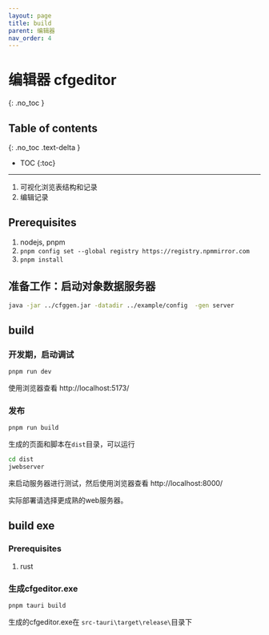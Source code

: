 ```yaml
---
layout: page
title: build
parent: 编辑器
nav_order: 4
---
```


# 编辑器 cfgeditor
{: .no_toc }

## Table of contents
{: .no_toc .text-delta }

- TOC
{:toc}
---

1. 可视化浏览表结构和记录
2. 编辑记录

## Prerequisites

1. nodejs, pnpm
2. `pnpm config set --global registry https://registry.npmmirror.com`
3. `pnpm install`


## 准备工作：启动对象数据服务器

```bash
java -jar ../cfggen.jar -datadir ../example/config  -gen server
```

## build

### 开发期，启动调试

```bash
pnpm run dev
```

使用浏览器查看 http://localhost:5173/


### 发布
```bash
pnpm run build
```

生成的页面和脚本在`dist`目录，可以运行
```bash
cd dist
jwebserver
```
来启动服务器进行测试，然后使用浏览器查看 http://localhost:8000/

实际部署请选择更成熟的web服务器。

## build exe

### Prerequisites
1. rust

### 生成cfgeditor.exe

```bash
pnpm tauri build
```

生成的cfgeditor.exe在 `src-tauri\target\release\`目录下